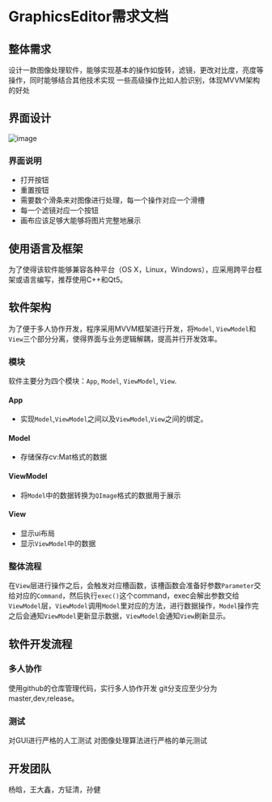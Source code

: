 # GraphicsEditor需求文档
## 整体需求
设计一款图像处理软件，能够实现基本的操作如旋转，滤镜，更改对比度，亮度等操作，同时能够结合其他技术实现 一些高级操作比如人脸识别，体现MVVM架构的好处

## 界面设计
![image](https://github.com/sleeepyy/GraphicsEditor/tree/master/DOC/screenshots/uidesign.png)

### 界面说明
- 打开按钮
- 重置按钮
- 需要数个滑条来对图像进行处理，每一个操作对应一个滑槽
- 每一个滤镜对应一个按钮
- 画布应该足够大能够将图片完整地展示

## 使用语言及框架
为了使得该软件能够兼容各种平台（OS X，Linux，Windows），应采用跨平台框架或语言编写，推荐使用C++和Qt5。 

## 软件架构
为了便于多人协作开发，程序采用MVVM框架进行开发，将`Model`, `ViewModel`和`View`三个部分分离，使得界面与业务逻辑解耦，提高并行开发效率。
### 模块
软件主要分为四个模块：`App`, `Model`, `ViewModel`, `View`.

#### App
- 实现`Model`,`ViewModel`之间以及`ViewModel`,`View`之间的绑定。

#### Model
- 存储保存cv:Mat格式的数据

#### ViewModel

- 将`Model`中的数据转换为`QImage`格式的数据用于展示

#### View

- 显示ui布局
- 显示`ViewModel`中的数据
### 整体流程
在`View`层进行操作之后，会触发对应槽函数，该槽函数会准备好参数`Parameter`交给对应的`Command`，然后执行`exec()`这个command，exec会解出参数交给`ViewModel`层，`ViewModel`调用`Model`里对应的方法，进行数据操作，`Model`操作完之后会通知`ViewModel`更新显示数据，`ViewModel`会通知`View`刷新显示。

## 软件开发流程
### 多人协作
使用github的仓库管理代码，实行多人协作开发 git分支应至少分为master,dev,release。

### 测试
对GUI进行严格的人工测试
对图像处理算法进行严格的单元测试

## 开发团队
杨晗，王大鑫，方钲清，孙健

